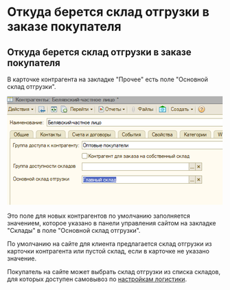 # Откуда берется склад отгрузки в заказе покупателя

## Откуда берется склад отгрузки в заказе покупателя

В карточке контрагента на закладке "Прочее" есть поле "Основной склад отгрузки". 

![](../.gitbook/assets/image%20%28284%29.png)

Это поле для новых контрагентов по умолчанию заполняется значением, которое указано в панели управления сайтом на закладке "Склады" в поле "Основной склад отгрузки".

По умолчанию на сайте для клиента предлагается склад отгрузки из карточки контрагента или пустой склад, если в карточке не указано значение.

Покупатель на сайте может выбрать склад отгрузки из списка складов, для которых доступен самовывоз по [настройкам логистики](../opisanie-i-nastroika/sklady-i-postavshiki/logistika.md#nastroika-logistiki-srokov-i-vremeni-dostavki-skladov-i-postavshikov).


